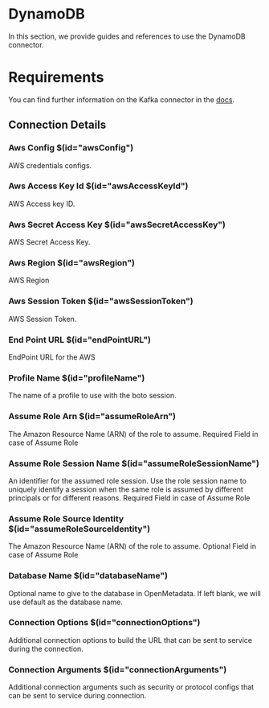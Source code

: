 # DynamoDB

In this section, we provide guides and references to use the DynamoDB connector.

# Requirements
<!-- to be updated -->
You can find further information on the Kafka connector in the [docs](https://docs.open-metadata.org/connectors/database/dynamodb).

## Connection Details

### Aws Config $(id="awsConfig")

AWS credentials configs.
<!-- awsConfig to be updated -->

### Aws Access Key Id $(id="awsAccessKeyId")

AWS Access key ID.
<!-- awsAccessKeyId to be updated -->

### Aws Secret Access Key $(id="awsSecretAccessKey")

AWS Secret Access Key.
<!-- awsSecretAccessKey to be updated -->

### Aws Region $(id="awsRegion")

AWS Region
<!-- awsRegion to be updated -->

### Aws Session Token $(id="awsSessionToken")

AWS Session Token.
<!-- awsSessionToken to be updated -->

### End Point URL $(id="endPointURL")

EndPoint URL for the AWS
<!-- endPointURL to be updated -->

### Profile Name $(id="profileName")

The name of a profile to use with the boto session.
<!-- profileName to be updated -->

### Assume Role Arn $(id="assumeRoleArn")

The Amazon Resource Name (ARN) of the role to assume. Required Field in case of Assume Role
<!-- assumeRoleArn to be updated -->

### Assume Role Session Name $(id="assumeRoleSessionName")

An identifier for the assumed role session. Use the role session name to uniquely identify a session when the same role is assumed by different principals or for different reasons. Required Field in case of Assume Role
<!-- assumeRoleSessionName to be updated -->

### Assume Role Source Identity $(id="assumeRoleSourceIdentity")

The Amazon Resource Name (ARN) of the role to assume. Optional Field in case of Assume Role
<!-- assumeRoleSourceIdentity to be updated -->

### Database Name $(id="databaseName")

Optional name to give to the database in OpenMetadata. If left blank, we will use default as the database name.
<!-- databaseName to be updated -->

### Connection Options $(id="connectionOptions")

Additional connection options to build the URL that can be sent to service during the connection.
<!-- connectionOptions to be updated -->

### Connection Arguments $(id="connectionArguments")

Additional connection arguments such as security or protocol configs that can be sent to service during connection.
<!-- connectionArguments to be updated -->

